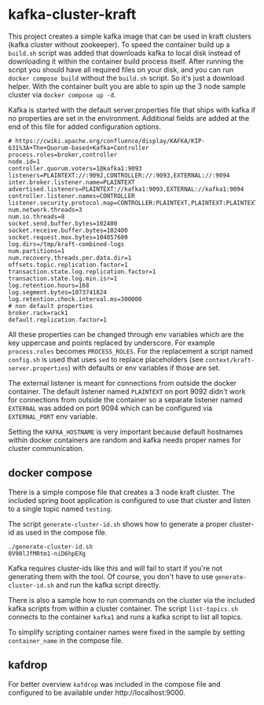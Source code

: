 # kafka-cluster-kraft

This project creates a simple kafka image that can be used in kraft clusters (kafka cluster without zookeeper). To speed
the container build up a `build.sh` script was added that downloads kafka to local disk instead of downloading it within
the container build process itself. After running the script you should have all required files on your disk, and you
can run `docker compose build` without the `build.sh` script. So it's just a download helper. With the container built
you are able to spin up the 3 node sample cluster via `docker compose up -d`.

Kafka is started with the default server.properties file that ships with kafka if no properties are set in the
environment. Additional fields are added at the end of this file for added configuration options.

```properties
# https://cwiki.apache.org/confluence/display/KAFKA/KIP-631%3A+The+Quorum-based+Kafka+Controller
process.roles=broker,controller
node.id=1
controller.quorum.voters=1@kafka1:9093
listeners=PLAINTEXT://:9092,CONTROLLER://:9093,EXTERNAL://:9094
inter.broker.listener.name=PLAINTEXT
advertised.listeners=PLAINTEXT://kafka1:9093,EXTERNAL://kafka1:9094
controller.listener.names=CONTROLLER
listener.security.protocol.map=CONTROLLER:PLAINTEXT,PLAINTEXT:PLAINTEXT,SSL:SSL,SASL_PLAINTEXT:SASL_PLAINTEXT,SASL_SSL:SASL_SSL,EXTERNAL:PLAINTEXT
num.network.threads=3
num.io.threads=8
socket.send.buffer.bytes=102400
socket.receive.buffer.bytes=102400
socket.request.max.bytes=104857600
log.dirs=/tmp/kraft-combined-logs
num.partitions=1
num.recovery.threads.per.data.dir=1
offsets.topic.replication.factor=1
transaction.state.log.replication.factor=1
transaction.state.log.min.isr=1
log.retention.hours=168
log.segment.bytes=1073741824
log.retention.check.interval.ms=300000
# non default properties
broker.rack=rack1
default.replication.factor=1
```

All these properties can be changed through env variables which are the key uppercase and points replaced by underscore.
For example `process.roles` becomes `PROCESS_ROLES`. For the replacement a script named `config.sh` is used that uses
`sed` to replace placeholders (see `context/kraft-server.properties`) with defaults or env variables if those are set.

The external listener is meant for connections from outside the docker container. The default listener named
`PLAINTEXT` on port 9092 didn't work for connections from outside the container so a separate listener named `EXTERNAL`
was added on port 9094 which can be configured via `EXTERNAL_PORT` env variable.

Setting the `KAFKA_HOSTNAME` is very important because default hostnames within docker containers are random and kafka
needs proper names for cluster communication.

## docker compose

There is a simple compose file that creates a 3 node kraft cluster. The included spring boot application is configured
to use that cluster and listen to a single topic named `testing`.

The script `generate-cluster-id.sh` shows how to generate a proper cluster-id as used in the compose file.

```shell
./generate-cluster-id.sh
0V90lJfMRtm1-niD6hpEXg
```

Kafka requires cluster-ids like this and will fail to start if you're not generating them with the tool. Of course, you
don't have to use `generate-cluster-id.sh` and run the kafka script directly.

There is also a sample how to run commands on the cluster via the included kafka scripts from within a cluster
container. The script `list-topics.sh` connects to the container `kafka1` and runs a kafka script to list all topics.

To simplify scripting container names were fixed in the sample by setting `container_name` in the compose file.

## kafdrop

For better overview `kafdrop` was included in the compose file and configured to be available
under http://localhost:9000.
